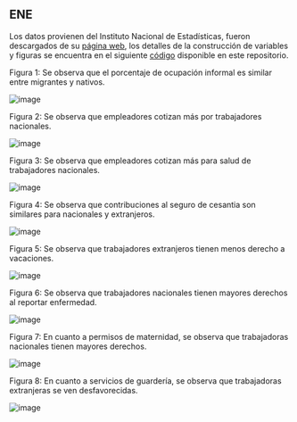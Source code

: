 ## ENE
Los datos provienen del Instituto Nacional de Estadísticas, fueron descargados de su [página web](https://www.ine.gob.cl/estadisticas/sociales/mercado-laboral/ocupacion-y-desocupacion), los detalles de la construcción de variables y figuras se encuentra en el siguiente [código](https://github.com/NucleoMIGRA/Plataforma_privado/tree/main/bases/ENE) disponible en este repositorio.

Figura 1: Se observa que el porcentaje de ocupación informal es similar entre migrantes y nativos.

![image](https://github.com/NucleoMIGRA/Plataforma_privado/assets/154906172/bfb8ce77-5e9d-44e4-ae65-835194ea53de)

Figura 2: Se observa que empleadores cotizan más por trabajadores nacionales.

![image](https://github.com/NucleoMIGRA/Plataforma_privado/assets/154906172/5c27474e-9841-4b95-aebd-2e61fcf5cf27)

Figura 3: Se observa que empleadores cotizan más para salud de trabajadores nacionales.

![image](https://github.com/NucleoMIGRA/Plataforma_privado/assets/154906172/3394edd3-2d72-416d-b3bd-4592371b793d)

Figura 4: Se observa que contribuciones al seguro de cesantia son similares para nacionales y extranjeros.

![image](https://github.com/NucleoMIGRA/Plataforma_privado/assets/154906172/d521e4f0-495e-4cd3-9b19-8d493d9d4672)

Figura 5: Se observa que trabajadores extranjeros tienen menos derecho a vacaciones.

![image](https://github.com/NucleoMIGRA/Plataforma_privado/assets/154906172/b758c388-fb84-41ce-920f-b1291824fd48)

Figura 6: Se observa que trabajadores nacionales tienen mayores derechos al reportar enfermedad.

![image](https://github.com/NucleoMIGRA/Plataforma_privado/assets/154906172/7ed39932-a2ef-4911-ae36-6530dba65452)

Figura 7: En cuanto a permisos de maternidad, se observa que trabajadoras nacionales tienen mayores derechos.

![image](https://github.com/NucleoMIGRA/Plataforma_privado/assets/154906172/ea22dbfe-5c64-436e-9648-4ac6934fd2bf)

Figura 8: En cuanto a servicios de guardería, se observa que trabajadoras extranjeras se ven desfavorecidas.

![image](https://github.com/NucleoMIGRA/Plataforma_privado/assets/154906172/6790de89-b473-4102-8e71-ab4b23d4f7c5)
